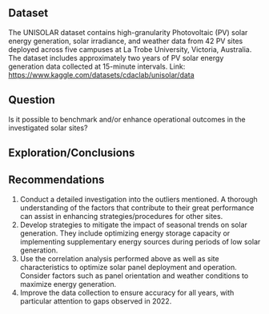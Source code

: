 ## Dataset
  The UNISOLAR dataset contains high-granularity Photovoltaic (PV) solar energy generation, solar irradiance, and weather data from 42 PV sites deployed across five campuses at La Trobe University, Victoria, Australia. 
  The dataset includes approximately two years of PV solar energy generation data collected at 15-minute intervals. 
  Link: https://www.kaggle.com/datasets/cdaclab/unisolar/data
  
## Question
  Is it possible to benchmark and/or enhance operational outcomes in the investigated solar sites?

## Exploration/Conclusions


## Recommendations
1) Conduct a detailed investigation into the outliers mentioned. A thorough understanding of the factors that contribute to their great performance can assist in enhancing strategies/procedures for other sites.
2) Develop strategies to mitigate the impact of seasonal trends on solar generation. They include optimizing energy storage capacity or implementing supplementary energy sources during periods of low solar generation.
3) Use the correlation analysis performed above as well as site characteristics to optimize solar panel deployment and operation. Consider factors such as panel orientation and weather conditions to maximize energy generation.
4) Improve the data collection to ensure accuracy for all years, with particular attention to gaps observed in 2022.
  

  
